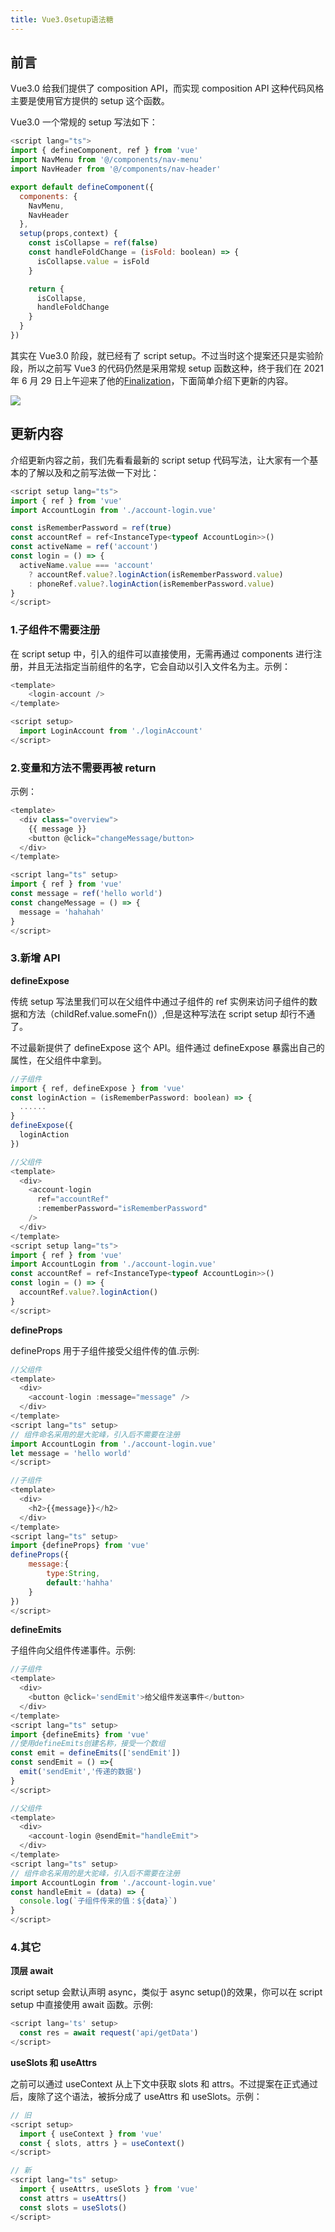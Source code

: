 ```yaml
---
title: Vue3.0setup语法糖
---
```


## 前言

Vue3.0 给我们提供了 composition API，而实现 composition API 这种代码风格主要是使用官方提供的 setup 这个函数。

Vue3.0 一个常规的 setup 写法如下：

```javaScript
<script lang="ts">
import { defineComponent, ref } from 'vue'
import NavMenu from '@/components/nav-menu'
import NavHeader from '@/components/nav-header'

export default defineComponent({
  components: {
    NavMenu,
    NavHeader
  },
  setup(props,context) {
    const isCollapse = ref(false)
    const handleFoldChange = (isFold: boolean) => {
      isCollapse.value = isFold
    }

    return {
      isCollapse,
      handleFoldChange
    }
  }
})
```

其实在 Vue3.0 阶段，就已经有了 script setup。不过当时这个提案还只是实验阶段，所以之前写 Vue3 的代码仍然是采用常规 setup 函数这种，终于我们在 2021 年 6 月 29 日上午迎来了他的[Finalization](https://github.com/vuejs/rfcs/pull/227#issuecomment-870105222)，下面简单介绍下更新的内容。

![](https://files.mdnice.com/user/14603/1de0aeab-37a9-4c43-8207-6151169bf77d.png)

## 更新内容

介绍更新内容之前，我们先看看最新的 script setup 代码写法，让大家有一个基本的了解以及和之前写法做一下对比：

```javaScript
<script setup lang="ts">
import { ref } from 'vue'
import AccountLogin from './account-login.vue'

const isRememberPassword = ref(true)
const accountRef = ref<InstanceType<typeof AccountLogin>>()
const activeName = ref('account')
const login = () => {
  activeName.value === 'account'
    ? accountRef.value?.loginAction(isRememberPassword.value)
    : phoneRef.value?.loginAction(isRememberPassword.value)
}
</script>
```

### 1.子组件不需要注册

在 script setup 中，引入的组件可以直接使用，无需再通过 components 进行注册，并且无法指定当前组件的名字，它会自动以引入文件名为主。示例：

```javaScript
<template>
    <login-account />
</template>

<script setup>
  import LoginAccount from './loginAccount'
</script>
```

### 2.变量和方法不需要再被 return

示例：

```javaScript
<template>
  <div class="overview">
    {{ message }}
    <button @click="changeMessage/button>
  </div>
</template>

<script lang="ts" setup>
import { ref } from 'vue'
const message = ref('hello world')
const changeMessage = () => {
  message = 'hahahah'
}
</script>
```

### 3.新增 API

**defineExpose**

传统 setup 写法里我们可以在父组件中通过子组件的 ref 实例来访问子组件的数据和方法（childRef.value.someFn()）,但是这种写法在 script setup 却行不通了。

不过最新提供了 defineExpose 这个 API。组件通过 defineExpose 暴露出自己的属性，在父组件中拿到。

```javaScript
//子组件
import { ref, defineExpose } from 'vue'
const loginAction = (isRememberPassword: boolean) => {
  ......
}
defineExpose({
  loginAction
})
```

```javaScript
//父组件
<template>
  <div>
    <account-login
      ref="accountRef"
      :rememberPassword="isRememberPassword"
    />
  </div>
</template>
<script setup lang="ts">
import { ref } from 'vue'
import AccountLogin from './account-login.vue'
const accountRef = ref<InstanceType<typeof AccountLogin>>()
const login = () => {
  accountRef.value?.loginAction()
}
</script>
```

**defineProps**

defineProps 用于子组件接受父组件传的值.示例:

```javaScript
//父组件
<template>
  <div>
    <account-login :message="message" />
  </div>
</template>
<script lang="ts" setup>
// 组件命名采用的是大驼峰，引入后不需要在注册
import AccountLogin from './account-login.vue'
let message = 'hello world'
</script>
```

```javaScript
//子组件
<template>
  <div>
    <h2>{{message}}</h2>
  </div>
</template>
<script lang="ts" setup>
import {defineProps} from 'vue'
defineProps({
    message:{
        type:String,
        default:'hahha'
    }
})
</script>
```

**defineEmits**

子组件向父组件传递事件。示例:

```javaScript
//子组件
<template>
  <div>
    <button @click='sendEmit'>给父组件发送事件</button>
  </div>
</template>
<script lang="ts" setup>
import {defineEmits} from 'vue'
//使用defineEmits创建名称，接受一个数组
const emit = defineEmits(['sendEmit'])
const sendEmit = () =>{
  emit('sendEmit','传递的数据')
}
</script>
```

```javaScript
//父组件
<template>
  <div>
    <account-login @sendEmit="handleEmit">
  </div>
</template>
<script lang="ts" setup>
// 组件命名采用的是大驼峰，引入后不需要在注册
import AccountLogin from './account-login.vue'
const handleEmit = (data) => {
  console.log(`子组件传来的值：${data}`)
}
</script>
```

### 4.其它

**顶层 await**

script setup 会默认声明 async，类似于 async setup()的效果，你可以在 script setup 中直接使用 await 函数。示例:

```javascript
<script lang='ts' setup>
  const res = await request('api/getData')
</script>
```

**useSlots 和 useAttrs**

之前可以通过 useContext 从上下文中获取 slots 和 attrs。不过提案在正式通过后，废除了这个语法，被拆分成了 useAttrs 和 useSlots。示例：

```javascript
// 旧
<script setup>
  import { useContext } from 'vue'
  const { slots, attrs } = useContext()
</script>

// 新
<script lang="ts" setup>
  import { useAttrs, useSlots } from 'vue'
  const attrs = useAttrs()
  const slots = useSlots()
</script>

```
